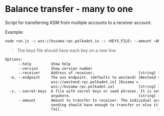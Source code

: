 # Balance transfer - many to one

Script for transferring KSM from multiple accounts to a receiver account.

Example:

```sh
node run.js -e wss://kusama-rpc.polkadot.io -s <KEYS_FILE> --amount <AMOUNT> --receiver <KSM_ADDR>
```

> The keys file should have each key on a new line.

```txt
Options:
      --help         Show help                                         [boolean]
      --version      Show version number                               [boolean]
      --receiver     Address of receiver.                    [string] [required]
  -e, --endpoint     The wss endpoint. (defaults to westend) [Westend =
                     wss://westend-rpc.polkadot.io] [Kusama =
                     wss://kusama-rpc.polkadot.io]           [string] [required]
  -s, --secret-keys  A file with secret keys or seed phrases. It is not saved
                     anywhere.                               [string] [required]
      --amount       Amount to transfer to receiver. The individual accounts
                     sending should have enough to transfer or else it would
                     fail.                                            [required]
```
